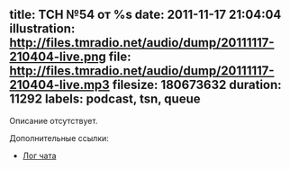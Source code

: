 title: ТСН №54 от %s
date: 2011-11-17 21:04:04
illustration: http://files.tmradio.net/audio/dump/20111117-210404-live.png
file: http://files.tmradio.net/audio/dump/20111117-210404-live.mp3
filesize: 180673632
duration: 11292
labels: podcast, tsn, queue
---
Описание отсутствует.

Дополнительные ссылки:

- [Лог чата](http://files.tmradio.net/audio/dump/20111117-210404-live.log)
